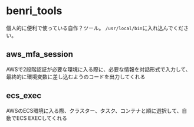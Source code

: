 # benri_tools
個人的に便利で使っている自作？ツール。
`/usr/local/bin`に入れ込んでください。

## aws_mfa_session
AWSで2段階認証が必要な環境に入る際に、必要な情報を対話形式で入力して、最終的に環境変数に差し込むようのコードを出力してくれる

## ecs_exec
AWSのECS環境に入る際、クラスター、タスク、コンテナと順に選択して、自動でECS EXECしてくれる
